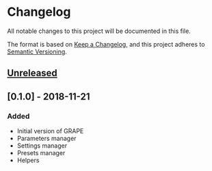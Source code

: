 # Changelog
All notable changes to this project will be documented in this file.

The format is based on [Keep a Changelog](https://keepachangelog.com/en/1.0.0/),
and this project adheres to [Semantic Versioning](https://semver.org/spec/v2.0.0.html).

## [Unreleased]

## [0.1.0] - 2018-11-21
### Added
- Initial version of GRAPE
- Parameters manager
- Settings manager
- Presets manager
- Helpers

[Unreleased]: https://github.com/rclement/grape/compare/0.1.0...HEAD

